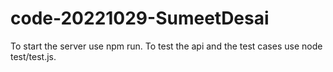 # code-20221029-SumeetDesai
 To start the server use npm run.
 To test the api and the test cases use node test/test.js.
